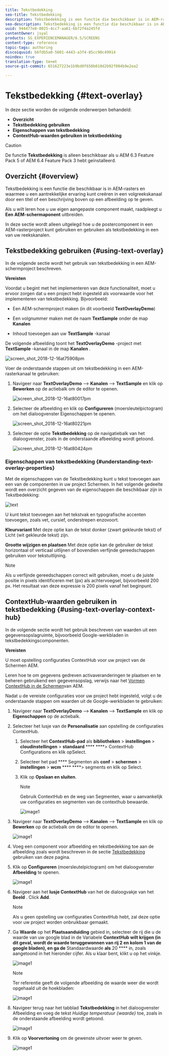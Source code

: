```yaml
---
title: Tekstbedekking
seo-title: Tekstbedekking
description: Tekstbedekking is een functie die beschikbaar is in AEM-rasters en waarmee u een aantrekkelijke ervaring kunt creëren in een volgreekskanaal door een titel of een beschrijving boven op een afbeelding op te geven. Volg deze pagina voor meer informatie.
seo-description: Tekstbedekking is een functie die beschikbaar is in AEM-rasters en waarmee u een aantrekkelijke ervaring kunt creëren in een volgreekskanaal door een titel of een beschrijving boven op een afbeelding op te geven. Volg deze pagina voor meer informatie.
uuid: 944477e8-0025-4cc7-aa61-6b72f4a245fd
contentOwner: jsyal
products: SG_EXPERIENCEMANAGER/6.5/SCREENS
content-type: reference
topic-tags: authoring
discoiquuid: b6fdb5a0-5601-4443-a3f4-85cc90c49914
noindex: true
translation-type: tm+mt
source-git-commit: 651627223e1b9bd0f650b010d2b92f004b9e2ea2

---
```



# Tekstbedekking {#text-overlay}

In deze sectie worden de volgende onderwerpen behandeld:

* **Overzicht**
* **Tekstbedekking gebruiken**
* **Eigenschappen van tekstbedekking**
* **ContextHub-waarden gebruiken in tekstbedekking**

>[!CAUTION]
>
>De functie **Tekstbedekking** is alleen beschikbaar als u AEM 6.3 Feature Pack 5 of AEM 6.4 Feature Pack 3 hebt geïnstalleerd.

## Overzicht {#overview}

Tekstbedekking is een functie die beschikbaar is in AEM-rasters en waarmee u een aantrekkelijke ervaring kunt creëren in een volgreekskanaal door een titel of een beschrijving boven op een afbeelding op te geven.

Als u wilt leren hoe u uw eigen aangepaste component maakt, raadpleegt u **Een AEM-schermaponent** uitbreiden.

In deze sectie wordt alleen uitgelegd hoe u de postercomponent in een AEM-rasterproject kunt gebruiken en gebruiken als tekstbedekking in een van uw reekskanalen.

## Tekstbedekking gebruiken {#using-text-overlay}

In de volgende sectie wordt het gebruik van tekstbedekking in een AEM-schermproject beschreven.

**Vereisten**

Voordat u begint met het implementeren van deze functionaliteit, moet u ervoor zorgen dat u een project hebt ingesteld als voorwaarde voor het implementeren van tekstbedekking. Bijvoorbeeld:

* Een AEM-schermproject maken (in dit voorbeeld **TextOverlayDemo**)

* Een volgnummer maken met de naam **TextSample** onder de map **Kanalen**

* Inhoud toevoegen aan uw **TextSample** -kanaal

De volgende afbeelding toont het **TextOverlayDemo** -project met **TextSample** -kanaal in de map **Kanalen** .

![screen_shot_2018-12-16at75908pm](assets/screen_shot_2018-12-16at75908pm.png)

Voer de onderstaande stappen uit om tekstbedekking in een AEM-rasterkanaal te gebruiken:

1. Navigeer naar **TextOverlayDemo** —> **Kanalen** —> **TextSample** en klik op **Bewerken** op de actiebalk om de editor te openen.

   ![screen_shot_2018-12-16at80017pm](assets/screen_shot_2018-12-16at80017pm.png)

1. Selecteer de afbeelding en klik op **Configureren** (moersleutelpictogram) om het dialoogvenster Eigenschappen te openen.

   ![screen_shot_2018-12-16at80221pm](assets/screen_shot_2018-12-16at80221pm.png)

1. Selecteer de optie **Tekstbedekking** op de navigatiebalk van het dialoogvenster, zoals in de onderstaande afbeelding wordt getoond.

   ![screen_shot_2018-12-16at80424pm](assets/screen_shot_2018-12-16at80424pm.png)

### Eigenschappen van tekstbedekking {#understanding-text-overlay-properties}

Met de eigenschappen van de Tekstbedekking kunt u tekst toevoegen aan een van de componenten in uw project Schermen. In het volgende gedeelte wordt een overzicht gegeven van de eigenschappen die beschikbaar zijn in Tekstbedekking:

![text](assets/text.gif)

U kunt tekst toevoegen aan het tekstvak en typografische accenten toevoegen, zoals vet, cursief, onderstrepen enzovoort.

**Kleurvariant** Met deze optie kan de tekst donker (zwart gekleurde tekst) of Licht (wit gekleurde tekst) zijn.

**Grootte wijzigen en plaatsen** Met deze optie kan de gebruiker de tekst horizontaal of verticaal uitlijnen of bovendien verfijnde gereedschappen gebruiken voor tekstuitlijning.

>[!NOTE]
>
>Als u verfijnde gereedschappen correct wilt gebruiken, moet u de juiste positie in pixels identificeren met (px) als achtervoegsel, bijvoorbeeld 200 px. Het resultaat van deze expressie is 200 pixels vanaf het beginpunt.

## ContextHub-waarden gebruiken in tekstbedekking {#using-text-overlay-context-hub}

In de volgende sectie wordt het gebruik beschreven van waarden uit een gegevensopslagruimte, bijvoorbeeld Google-werkbladen in tekstbedekkingscomponenten.

**Vereisten**

U moet opstelling configuraties ContextHub voor uw project van de Schermen AEM.

Leren hoe te om gegevens gedreven activaveranderingen te plaatsen en te beheren gebruikend een gegevensopslag, verwijs naar het [Vormen ContextHub in de Schermen](https://docs.adobe.com/content/help/en/experience-manager-screens/user-guide/developing/configuring-context-hub.html)van AEM.

Nadat u de vereiste configuraties voor uw project hebt ingesteld, volgt u de onderstaande stappen om waarden uit de Google-werkbladen te gebruiken:

1. Navigeer naar **TextOverlayDemo** —> **Kanalen** —> **TextSample** en klik op **Eigenschappen** op de actiebalk.

1. Selecteer het lusje van de **Personalisatie** aan opstelling de configuraties ContextHub.

   1. Selecteer het **ContextHub-pad** als **bibliotheken** > **instellingen** > **cloudinstellingen** > **standaard** **** ****> ContextHub Configurations en klik opSelect.

   1. Selecteer het pad **** Segmenten als **conf** > **schermen** > **instellingen** > **wcm** **** ****> segments en klik op Select.

   1. Klik op **Opslaan en sluiten**.

      >[!NOTE]
      >
      >Gebruik ContextHub en de weg van Segmenten, waar u aanvankelijk uw configuraties en segmenten van de contexthub bewaarde.

      ![image1](/help/user-guide/assets/text-overlay/text-overlay8.png)

1. Navigeer naar **TextOverlayDemo** —> **Kanalen** —> **TextSample** en klik op **Bewerken** op de actiebalk om de editor te openen.

   ![image1](/help/user-guide/assets/text-overlay/text-overlay1.png)

1. Voeg een component voor afbeelding en tekstbedekking toe aan de afbeelding zoals wordt beschreven in de sectie [Tekstbedekking](/help/user-guide/text-overlay.md#using-text-overlay) gebruiken van deze pagina.

1. Klik op **Configureren** (moersleutelpictogram) om het dialoogvenster **Afbeelding** te openen.

   ![image1](/help/user-guide/assets/text-overlay/text-overlay4.png)

1. Navigeer aan het **lusje ContextHub** van het de dialoogvakje van het **Beeld** . Click **Add**.

   >[!NOTE]
   >Als u geen opstelling uw configuraties ContextHub hebt, zal deze optie voor uw project worden onbruikbaar gemaakt.

1. Ga **Waarde** op het **Plaatsaanduiding** gebied in, selecteer de rij die u de waarde van uw google blad in de Variabele **ContextHub wilt krijgen (in dit geval, wordt de waarde teruggewonnen van rij 2 en kolom 1 van de google bladen), en ga de** Standaardwaarde **als** 20 **** in, zoals aangetoond in het hieronder cijfer. Als u klaar bent, klikt u op het vinkje.

   ![image1](/help/user-guide/assets/text-overlay/text-overlay5.png)

   >[!NOTE]
   >Ter referentie geeft de volgende afbeelding de waarde weer die wordt opgehaald uit de hoekbladen:

   ![image1](/help/user-guide/assets/text-overlay/text-overlay6.png)

1. Navigeer terug naar het tabblad **Tekstbedekking** in het dialoogvenster Afbeelding en voeg de tekst *Huidige temperatuur {waarde}* toe, zoals in de onderstaande afbeelding wordt getoond.

   ![image1](/help/user-guide/assets/text-overlay/text-overlay7.png)

1. Klik op **Voorvertoning** om de gewenste uitvoer weer te geven.

   ![image1](/help/user-guide/assets/text-overlay/text-overlay10.png)















